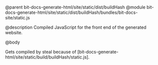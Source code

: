 @parent bit-docs-generate-html/site/static/dist/buildHash
@module bit-docs-generate-html/site/static/dist/buildHash/bundles/bit-docs-site/static.js

@description Compiled JavaScript for the front end of the generated website.

@body

Gets compiled by steal because of
[bit-docs-generate-html/site/static/build/buildHash/static.js].
